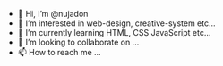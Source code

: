 - 👋 Hi, I’m @nujadon
- 👀 I’m interested in web-design, creative-system etc...
- 🌱 I’m currently learning HTML, CSS JavaScript etc...
- 💞️ I’m looking to collaborate on ...
- 📫 How to reach me ...

<!---
nujadon/nujadon is a ✨ special ✨ repository because its `README.md` (this file) appears on your GitHub profile.
You can click the Preview link to take a look at your changes.
--->
